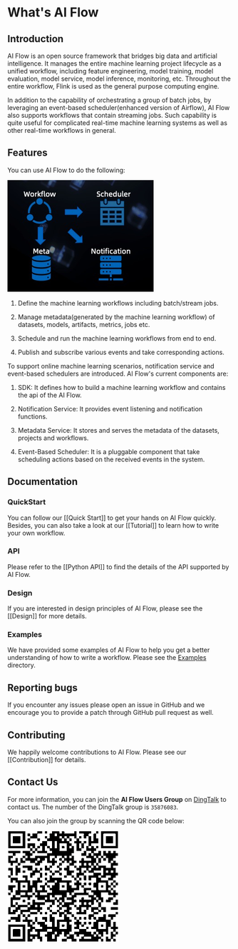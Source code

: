 # What's AI Flow

## Introduction
AI Flow is an open source framework that bridges big data and artificial intelligence. 
It manages the entire machine learning project lifecycle as a unified workflow, including feature engineering, 
model training, model evaluation, model service, model inference, monitoring, etc. 
Throughout the entire workflow, Flink is used as the general purpose computing engine.

In addition to the capability of orchestrating a group of batch jobs, 
by leveraging an event-based scheduler(enhanced version of Airflow), 
AI Flow also supports workflows that contain streaming jobs. Such capability is quite useful for complicated
real-time machine learning systems as well as other real-time workflows in general.

## Features
You can use AI Flow to do the following:

![Alt text](../images/functions.png)

1. Define the machine learning workflows including batch/stream jobs.

2. Manage metadata(generated by the machine learning workflow) of datasets, models, artifacts, metrics, jobs etc.

3. Schedule and run the machine learning workflows from end to end.

4. Publish and subscribe various events and take corresponding actions.


To support online machine learning scenarios, notification service and event-based schedulers are introduced.
AI Flow's current components are:

1. SDK: It defines how to build a machine learning workflow and contains the api of the AI Flow.

2. Notification Service: It provides event listening and notification functions.

3. Metadata Service: It stores and serves the metadata of the datasets, projects and workflows.

4. Event-Based Scheduler: It is a pluggable component that take scheduling actions based on the received events in the system.

## Documentation

### QuickStart

You can follow our [[Quick Start]] to get your hands on AI Flow quickly. Besides, you can also take a look at our 
[[Tutorial]] to learn how to write your own workflow.

### API

Please refer to the [[Python API]] to find the details of the API supported by AI Flow.

### Design

If you are interested in design principles of AI Flow, please see the [[Design]] for more details.

### Examples

We have provided some examples of AI Flow to help you get a better understanding of how to write a workflow.
Please see the [Examples](https://github.com/flink-extended/ai-flow/tree/master/examples) directory.


## Reporting bugs

If you encounter any issues please open an issue in GitHub and we encourage you to provide a patch through GitHub pull request
as well.


## Contributing

We happily welcome contributions to AI Flow. Please see our [[Contribution]] for details.


## Contact Us

For more information, you can join the **AI Flow Users Group** on [DingTalk](https://www.dingtalk.com) to contact us.
The number of the DingTalk group is `35876083`. 

You can also join the group by scanning the QR code below:

![Alt text](../images/dingtalk_qr_code.png)

